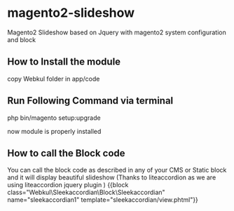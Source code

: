 # magento2-slideshow
Magento2 Slideshow based on Jquery with magento2 system configuration and block 

How to Install the module 
--------------------------
copy Webkul folder in app/code

Run Following Command via terminal
-----------------------------------
php bin/magento setup:upgrade

now module is properly installed

How to call the Block code 
--------------------------
You can call the block code as described in any of your CMS or Static block and it will display beautiful slideshow (Thanks 
to liteaccordion  as we are using liteaccordion jquery plugin )
{{block class="Webkul\Sleekaccordian\Block\Sleekaccordian" name="sleekaccordian1" template="sleekaccordian/view.phtml"}}


